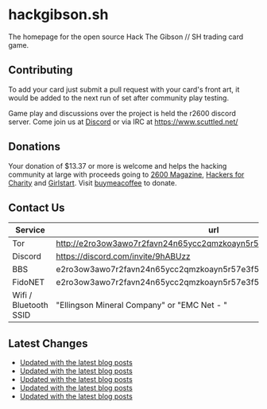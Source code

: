 # hackgibson.sh
The homepage for the open source Hack The Gibson // SH trading card game.


## Contributing

To add your card just submit a pull request with your card's front art, it would be added to the next run of set after community play testing.

Game play and discussions over the project is held the r2600 discord server. Come join us at [Discord](https://discord.com/invite/9hABUzz) or via IRC at https://www.scuttled.net/


## Donations

Your donation of $13.37 or more is welcome and helps the hacking community at large with proceeds going to [2600 Magazine](https://2600.com/), [Hackers for Charity](https://hackersforcharity.org) and [Girlstart](https://girlstart.org).  Visit [buymeacoffee](https://www.buymeacoffee.com/hackgibson.sh) to donate.


## Contact Us

Service | url
-|-
Tor | http://e2ro3ow3awo7r2favn24n65ycc2qmzkoayn5r57e3f56nvjwdcgg32ad.onion
Discord | https://discord.com/invite/9hABUzz
BBS | e2ro3ow3awo7r2favn24n65ycc2qmzkoayn5r57e3f56nvjwdcgg32ad.onion:23
FidoNET | e2ro3ow3awo7r2favn24n65ycc2qmzkoayn5r57e3f56nvjwdcgg32ad.onion:24554
Wifi / Bluetooth SSID | "Ellingson Mineral Company" or "EMC Net - <fidonet address>"

## Latest Changes
<!-- BLOG-POST-LIST:START -->
- [Updated with the latest blog posts](https://github.com/DFW2600/hackgibson.sh/commit/0b12f24ed013b18f739585961523d3a3b1557a06)
- [Updated with the latest blog posts](https://github.com/DFW2600/hackgibson.sh/commit/1d5697c9e091e2a70ebc673b40984bc28547f9fc)
- [Updated with the latest blog posts](https://github.com/DFW2600/hackgibson.sh/commit/b370643b7cffe588d067bbb3f01b33254dd7f8e6)
- [Updated with the latest blog posts](https://github.com/DFW2600/hackgibson.sh/commit/3b8598d4c177323153f7af12ab049264b21a5281)
- [Updated with the latest blog posts](https://github.com/DFW2600/hackgibson.sh/commit/7d7270a3129179bf736c6766ad7e1b5d9c6303ad)
<!-- BLOG-POST-LIST:END -->

